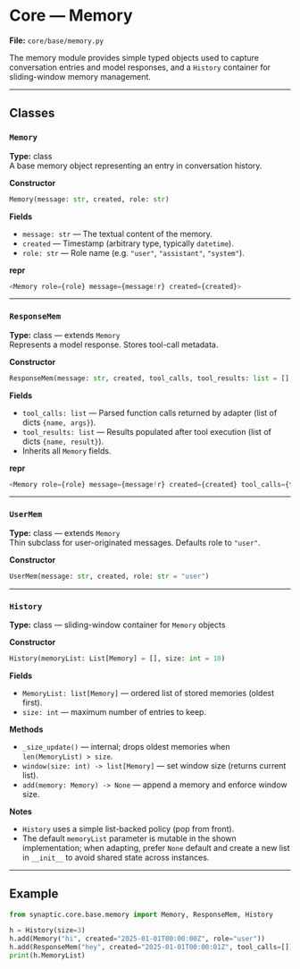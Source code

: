 # Core — Memory

**File:** `core/base/memory.py`

The memory module provides simple typed objects used to capture conversation
entries and model responses, and a `History` container for sliding-window
memory management.

---

## Classes

### `Memory`

**Type:** class  
A base memory object representing an entry in conversation history.

**Constructor**

```py
Memory(message: str, created, role: str)
```

**Fields**

- `message: str` — The textual content of the memory.
- `created` — Timestamp (arbitrary type, typically `datetime`).
- `role: str` — Role name (e.g. `"user"`, `"assistant"`, `"system"`).

**repr**

```py
<Memory role={role} message={message!r} created={created}>
```

---

### `ResponseMem`

**Type:** class — extends `Memory`  
Represents a model response. Stores tool-call metadata.

**Constructor**

```py
ResponseMem(message: str, created, tool_calls, tool_results: list = [], role: str = "assistant")
```

**Fields**

- `tool_calls: list` — Parsed function calls returned by adapter (list of dicts `{name, args}`).
- `tool_results: list` — Results populated after tool execution (list of dicts `{name, result}`).
- Inherits all `Memory` fields.

**repr**

```py
<Memory role={role} message={message!r} created={created} tool_calls={tool_calls} tool_results={tool_results}>
```

---

### `UserMem`

**Type:** class — extends `Memory`  
Thin subclass for user-originated messages. Defaults role to `"user"`.

**Constructor**

```py
UserMem(message: str, created, role: str = "user")
```

---

### `History`

**Type:** class — sliding-window container for `Memory` objects

**Constructor**

```py
History(memoryList: List[Memory] = [], size: int = 10)
```

**Fields**

- `MemoryList: list[Memory]` — ordered list of stored memories (oldest first).
- `size: int` — maximum number of entries to keep.

**Methods**

- `_size_update()` — internal; drops oldest memories when `len(MemoryList) > size`.
- `window(size: int) -> list[Memory]` — set window size (returns current list).
- `add(memory: Memory) -> None` — append a memory and enforce window size.

**Notes**

- `History` uses a simple list-backed policy (pop from front).
- The default `memoryList` parameter is mutable in the shown implementation; when adapting, prefer `None` default and create a new list in `__init__` to avoid shared state across instances.

---

## Example

```py
from synaptic.core.base.memory import Memory, ResponseMem, History

h = History(size=3)
h.add(Memory("hi", created="2025-01-01T00:00:00Z", role="user"))
h.add(ResponseMem("hey", created="2025-01-01T00:00:01Z", tool_calls=[]))
print(h.MemoryList)
```
